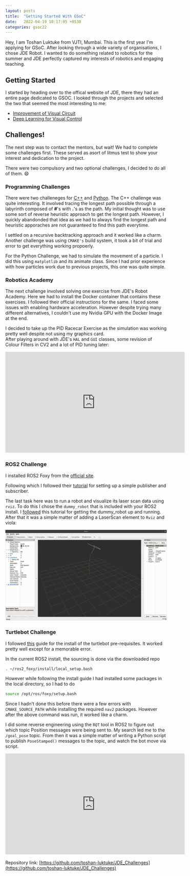 ```yaml
---
layout: posts
title:  "Getting Started With GSoC"
date:   2022-04-19 10:17:05 +0530
categories: gsoc22
---
```

Hey, I am Toshan Luktuke from VJTI, Mumbai. This is the first year I'm applying for GSoC. After looking through a wide variety of organisations, I chose JDE Robot. 
I wanted to do something related to robotics for the summer and JDE perfectly captured my interests of robotics and engaging teaching.

## Getting Started
I started by heading over to the offical website of JDE, there they had an entire page dedicated to GSOC. I looked through the projects and selected the two that seemed the most interesting to me:
- [Improvement of Visual Circuit](https://jderobot.github.io/activities/gsoc/2022#project-7-improvement-of-visualcircuit-web-service)
- [Deep Learning for Visual Control](https://jderobot.github.io/activities/gsoc/2022#project-5-robotics-academy-new-exercise-using-deep-learning-for-visual-control)

## Challenges!
The next step was to contact the mentors, but wait! We had to complete some challenges first.
These served as asort of litmus test to show your interest and dedication to the project.

There were two compulsory and two optional challenges, I decided to do all of them. :smile:

### Programming Challenges
There were two challeneges for [C++]() and [Python]().
The C++ challenge was quite interesting.
It involved tracing the longest path possible through a labyrinth composed of **#**'s with **.**'s as the path.
My initial thought was to use some sort of reverse heuristic approach to get the longest path. However, I quickly abandonded that idea as we had to always find the longest path and heuristic apporaches are not guaranteed to find this path everytime. 

I settled on a recursive backtracking approach and it worked like a charm. Another challenge was using `CMAKE's` build system, it took a bit of trial and error to get everything working propoerly.

For the Python Challenge, we had to simulate the movement of a particle. I did this using `matplotlib` and its animate class.
Since I had prior experience with how particles work due to previous projects, this one was quite simple.

### Robotics Academy
The next challenge involved solving one exercise from JDE's Robot Academy. Here we had to install the Docker container that contains these exercises. I followed their official instructions for the same. 
I faced some issues with enabling hardware acceleration. However despite trying many different alternatives, I couldn't use my Nvidia GPU with the Docker Image at the end.

I decided to take up the PID Racecar Exercise as the simulation was working pretty well despite not using my graphics card.  
After playing around with JDE's `HAL` and `GUI` classes, some revision of Colour Filters in CV2 and a lot of PID tuning later:
<iframe width="560" height="315" src="https://www.youtube.com/embed/wbu0eO-DN-k" title="YouTube video player" frameborder="0" allow="accelerometer; autoplay; clipboard-write; encrypted-media; gyroscope; picture-in-picture" allowfullscreen></iframe>

### ROS2 Challenge

I installed ROS2 Foxy from the [official site](https://docs.ros.org/en/foxy/Installation/Ubuntu-Development-Setup.html).

Following which I followed their [tutorial](https://docs.ros.org/en/foxy/Tutorials/Writing-A-Simple-Py-Publisher-And-Subscriber.html) for setting up a simple publisher and subscriber.

The last task here was to run a robot and visualize its laser scan data using `rviz`. To do this I chose the `dummy_robot` that is included with your ROS2 install. 
I [followed](https://docs.ros.org/en/foxy/Tutorials/dummy-robot-demo.html) this tutorial for getting the dummy_robot up and running. After that it was a simple matter of adding a LaserScan element to `Rviz` and viola:

![Laser Scan](../assets/Laser_Scan.gif)

### Turtlebot Challenge
I followed [this](https://automaticaddison.com/how-to-install-ros-2-navigation-nav2/) guide for the install of the turtlebot pre-requisites.
It worked pretty well except for a memorable error.

In the current ROS2 install, the sourcing is done via the downloaded repo
```bash
. ~/ros2_foxy/install/local_setup.bash
```
However while following the install guide I had installed some packages in the local directory, so I had to do
```bash
source /opt/ros/foxy/setup.bash
```

Since I hadn't done this before there were a few errors with `CMAKE_SOURCE_PATH` while installing the required `nav2` packages. However after the above command was run, it worked like a charm.

I did some reverse engineering using the `RQT` tool in ROS2 to figure out which topic Position messages were being sent to. My search led me to the `/goal_pose` topic. From then it was a simple matter of writing a Python script to publish `PoseStamped()` messages to the topic, and watch the bot move via script.

<iframe width="560" height="315" src="https://www.youtube.com/embed/GzRo4oeLvBo" title="YouTube video player" frameborder="0" allow="accelerometer; autoplay; clipboard-write; encrypted-media; gyroscope; picture-in-picture" allowfullscreen></iframe>

Repository link: [https://github.com/toshan-luktuke/JDE_Challenges](https://github.com/toshan-luktuke/JDE_Challenges)

